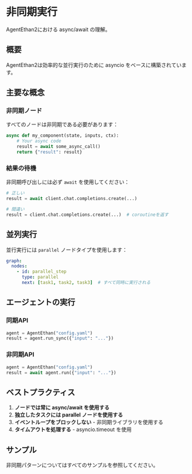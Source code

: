 # 非同期実行

AgentEthan2における async/await の理解。

## 概要

AgentEthan2は効率的な並行実行のために asyncio をベースに構築されています。

## 主要な概念

### 非同期ノード

すべてのノードは非同期である必要があります：

```python
async def my_component(state, inputs, ctx):
    # Your async code
    result = await some_async_call()
    return {"result": result}
```

### 結果の待機

非同期呼び出しには必ず `await` を使用してください：

```python
# 正しい
result = await client.chat.completions.create(...)

# 間違い
result = client.chat.completions.create(...)  # coroutineを返す
```

## 並列実行

並行実行には `parallel` ノードタイプを使用します：

```yaml
graph:
  nodes:
    - id: parallel_step
      type: parallel
      next: [task1, task2, task3]  # すべて同時に実行される
```

## エージェントの実行

### 同期API

```python
agent = AgentEthan("config.yaml")
result = agent.run_sync({"input": "..."})
```

### 非同期API

```python
agent = AgentEthan("config.yaml")
result = await agent.run({"input": "..."})
```

## ベストプラクティス

1. **ノードでは常に async/await を使用する**
2. **独立したタスクには parallel ノードを使用する**
3. **イベントループをブロックしない** - 非同期ライブラリを使用する
4. **タイムアウトを処理する** - asyncio.timeout を使用

## サンプル

非同期パターンについてはすべてのサンプルを参照してください。
